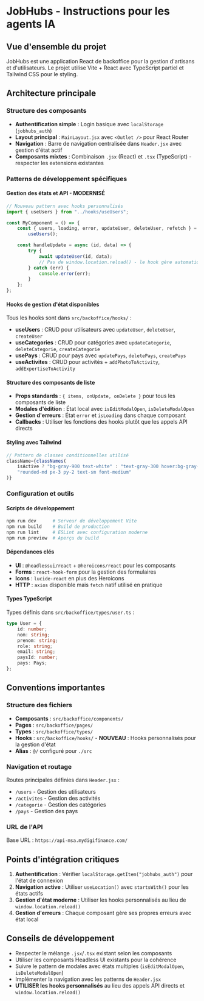 # JobHubs - Instructions pour les agents IA

## Vue d'ensemble du projet

JobHubs est une application React de backoffice pour la gestion d'artisans et d'utilisateurs. Le projet utilise Vite + React avec TypeScript partiel et Tailwind CSS pour le styling.

## Architecture principale

### Structure des composants

-   **Authentification simple** : Login basique avec `localStorage` (`jobhubs_auth`)
-   **Layout principal** : `MainLayout.jsx` avec `<Outlet />` pour React Router
-   **Navigation** : Barre de navigation centralisée dans `Header.jsx` avec gestion d'état actif
-   **Composants mixtes** : Combinaison `.jsx` (React) et `.tsx` (TypeScript) - respecter les extensions existantes

### Patterns de développement spécifiques

#### Gestion des états et API - **MODERNISÉ**

```jsx
// Nouveau pattern avec hooks personnalisés
import { useUsers } from "../hooks/useUsers";

const MyComponent = () => {
    const { users, loading, error, updateUser, deleteUser, refetch } =
        useUsers();

    const handleUpdate = async (id, data) => {
        try {
            await updateUser(id, data);
            // Pas de window.location.reload() - le hook gère automatiquement la mise à jour
        } catch (err) {
            console.error(err);
        }
    };
};
```

#### Hooks de gestion d'état disponibles

Tous les hooks sont dans `src/backoffice/hooks/` :

-   **useUsers** : CRUD pour utilisateurs avec `updateUser`, `deleteUser`, `createUser`
-   **useCategories** : CRUD pour catégories avec `updateCategorie`, `deleteCategorie`, `createCategorie`
-   **usePays** : CRUD pour pays avec `updatePays`, `deletePays`, `createPays`
-   **useActivites** : CRUD pour activités + `addPhotoToActivity`, `addExpertiseToActivity`

#### Structure des composants de liste

-   **Props standards** : `{ items, onUpdate, onDelete }` pour tous les composants de liste
-   **Modales d'édition** : État local avec `isEditModalOpen`, `isDeleteModalOpen`
-   **Gestion d'erreurs** : État `error` et `isLoading` dans chaque composant
-   **Callbacks** : Utiliser les fonctions des hooks plutôt que les appels API directs

#### Styling avec Tailwind

```jsx
// Pattern de classes conditionnelles utilisé
className={classNames(
    isActive ? "bg-gray-900 text-white" : "text-gray-300 hover:bg-gray-700",
    "rounded-md px-3 py-2 text-sm font-medium"
)}
```

### Configuration et outils

#### Scripts de développement

```bash
npm run dev      # Serveur de développement Vite
npm run build    # Build de production
npm run lint     # ESLint avec configuration moderne
npm run preview  # Aperçu du build
```

#### Dépendances clés

-   **UI** : `@headlessui/react` + `@heroicons/react` pour les composants
-   **Forms** : `react-hook-form` pour la gestion des formulaires
-   **Icons** : `lucide-react` en plus des Heroicons
-   **HTTP** : `axios` disponible mais `fetch` natif utilisé en pratique

#### Types TypeScript

Types définis dans `src/backoffice/types/user.ts` :

```typescript
type User = {
    id: number;
    nom: string;
    prenom: string;
    role: string;
    email: string;
    paysId: number;
    pays: Pays;
};
```

## Conventions importantes

### Structure des fichiers

-   **Composants** : `src/backoffice/components/`
-   **Pages** : `src/backoffice/pages/`
-   **Types** : `src/backoffice/types/`
-   **Hooks** : `src/backoffice/hooks/` - **NOUVEAU** : Hooks personnalisés pour la gestion d'état
-   **Alias** : `@/` configuré pour `./src`

### Navigation et routage

Routes principales définies dans `Header.jsx` :

-   `/users` - Gestion des utilisateurs
-   `/activites` - Gestion des activités
-   `/categorie` - Gestion des catégories
-   `/pays` - Gestion des pays

### URL de l'API

Base URL : `https://api-msa.mydigifinance.com/`

## Points d'intégration critiques

1. **Authentification** : Vérifier `localStorage.getItem("jobhubs_auth")` pour l'état de connexion
2. **Navigation active** : Utiliser `useLocation()` avec `startsWith()` pour les états actifs
3. **Gestion d'état moderne** : Utiliser les hooks personnalisés au lieu de `window.location.reload()`
4. **Gestion d'erreurs** : Chaque composant gère ses propres erreurs avec état local

## Conseils de développement

-   Respecter le mélange `.jsx`/`.tsx` existant selon les composants
-   Utiliser les composants Headless UI existants pour la cohérence
-   Suivre le pattern de modales avec états multiples (`isEditModalOpen`, `isDeleteModalOpen`)
-   Implémenter la navigation avec les patterns de `Header.jsx`
-   **UTILISER les hooks personnalisés** au lieu des appels API directs et `window.location.reload()`
